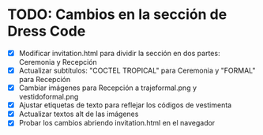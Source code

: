 # TODO: Cambios en la sección de Dress Code

- [x] Modificar invitation.html para dividir la sección en dos partes: Ceremonia y Recepción
- [x] Actualizar subtítulos: "COCTEL TROPICAL" para Ceremonia y "FORMAL" para Recepción
- [x] Cambiar imágenes para Recepción a trajeformal.png y vestidoformal.png
- [x] Ajustar etiquetas de texto para reflejar los códigos de vestimenta
- [x] Actualizar textos alt de las imágenes
- [x] Probar los cambios abriendo invitation.html en el navegador
